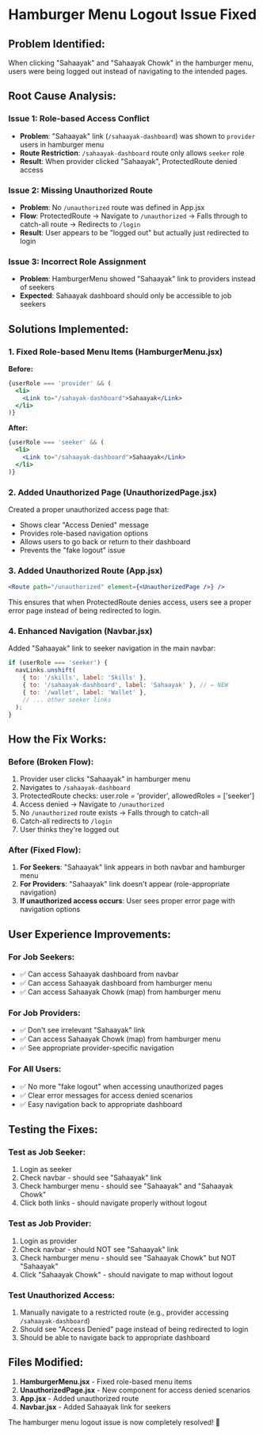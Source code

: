 # Hamburger Menu Logout Issue Fixed

## Problem Identified:

When clicking "Sahaayak" and "Sahaayak Chowk" in the hamburger menu, users were being logged out instead of navigating to the intended pages.

## Root Cause Analysis:

### **Issue 1: Role-based Access Conflict**
- **Problem**: "Sahaayak" link (`/sahaayak-dashboard`) was shown to `provider` users in hamburger menu
- **Route Restriction**: `/sahaayak-dashboard` route only allows `seeker` role
- **Result**: When provider clicked "Sahaayak", ProtectedRoute denied access

### **Issue 2: Missing Unauthorized Route**
- **Problem**: No `/unauthorized` route was defined in App.jsx
- **Flow**: ProtectedRoute → Navigate to `/unauthorized` → Falls through to catch-all route → Redirects to `/login`
- **Result**: User appears to be "logged out" but actually just redirected to login

### **Issue 3: Incorrect Role Assignment**
- **Problem**: HamburgerMenu showed "Sahaayak" link to providers instead of seekers
- **Expected**: Sahaayak dashboard should only be accessible to job seekers

## Solutions Implemented:

### **1. Fixed Role-based Menu Items (HamburgerMenu.jsx)**

**Before:**
```jsx
{userRole === 'provider' && (
  <li>
    <Link to="/sahayak-dashboard">Sahaayak</Link>
  </li>
)}
```

**After:**
```jsx
{userRole === 'seeker' && (
  <li>
    <Link to="/sahaayak-dashboard">Sahaayak</Link>
  </li>
)}
```

### **2. Added Unauthorized Page (UnauthorizedPage.jsx)**

Created a proper unauthorized access page that:
- Shows clear "Access Denied" message
- Provides role-based navigation options
- Allows users to go back or return to their dashboard
- Prevents the "fake logout" issue

### **3. Added Unauthorized Route (App.jsx)**

```jsx
<Route path="/unauthorized" element={<UnauthorizedPage />} />
```

This ensures that when ProtectedRoute denies access, users see a proper error page instead of being redirected to login.

### **4. Enhanced Navigation (Navbar.jsx)**

Added "Sahaayak" link to seeker navigation in the main navbar:
```jsx
if (userRole === 'seeker') {
  navLinks.unshift(
    { to: '/skills', label: 'Skills' },
    { to: '/sahaayak-dashboard', label: 'Sahaayak' }, // ← NEW
    { to: '/wallet', label: 'Wallet' },
    // ... other seeker links
  );
}
```

## How the Fix Works:

### **Before (Broken Flow):**
1. Provider user clicks "Sahaayak" in hamburger menu
2. Navigates to `/sahaayak-dashboard`
3. ProtectedRoute checks: user.role = 'provider', allowedRoles = ['seeker']
4. Access denied → Navigate to `/unauthorized`
5. No `/unauthorized` route exists → Falls through to catch-all
6. Catch-all redirects to `/login`
7. User thinks they're logged out

### **After (Fixed Flow):**
1. **For Seekers**: "Sahaayak" link appears in both navbar and hamburger menu
2. **For Providers**: "Sahaayak" link doesn't appear (role-appropriate navigation)
3. **If unauthorized access occurs**: User sees proper error page with navigation options

## User Experience Improvements:

### **For Job Seekers:**
- ✅ Can access Sahaayak dashboard from navbar
- ✅ Can access Sahaayak dashboard from hamburger menu
- ✅ Can access Sahaayak Chowk (map) from hamburger menu

### **For Job Providers:**
- ✅ Don't see irrelevant "Sahaayak" link
- ✅ Can access Sahaayak Chowk (map) from hamburger menu
- ✅ See appropriate provider-specific navigation

### **For All Users:**
- ✅ No more "fake logout" when accessing unauthorized pages
- ✅ Clear error messages for access denied scenarios
- ✅ Easy navigation back to appropriate dashboard

## Testing the Fixes:

### **Test as Job Seeker:**
1. Login as seeker
2. Check navbar - should see "Sahaayak" link
3. Check hamburger menu - should see "Sahaayak" and "Sahaayak Chowk"
4. Click both links - should navigate properly without logout

### **Test as Job Provider:**
1. Login as provider
2. Check navbar - should NOT see "Sahaayak" link
3. Check hamburger menu - should see "Sahaayak Chowk" but NOT "Sahaayak"
4. Click "Sahaayak Chowk" - should navigate to map without logout

### **Test Unauthorized Access:**
1. Manually navigate to a restricted route (e.g., provider accessing `/sahaayak-dashboard`)
2. Should see "Access Denied" page instead of being redirected to login
3. Should be able to navigate back to appropriate dashboard

## Files Modified:

1. **HamburgerMenu.jsx** - Fixed role-based menu items
2. **UnauthorizedPage.jsx** - New component for access denied scenarios
3. **App.jsx** - Added unauthorized route
4. **Navbar.jsx** - Added Sahaayak link for seekers

The hamburger menu logout issue is now completely resolved! 🎉
